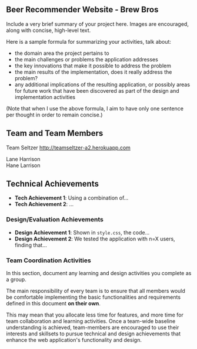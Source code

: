 ## Beer Recommender Website - Brew Bros
Include a very brief summary of your project here.
Images are encouraged, along with concise, high-level text.

Here is a sample formula for summarizing your activities, talk about:
- the domain area the project pertains to
- the main challenges or problems the application addresses
- the key innovations that make it possible to address the problem
- the main results of the implementation, does it really address the problem?
- any additional implications of the resulting application, or possibly areas for future work that have been discovered as part of the design and implementation activities

(Note that when I use the above formula, I aim to have only one sentence per thought in order to remain concise.)

## Team and Team Members
Team Seltzer
http://teamseltzer-a2.herokuapp.com

Lane Harrison  
Hane Larrison

## Technical Achievements
- **Tech Achievement 1**: Using a combination of...
- **Tech Achievement 2**: ...

### Design/Evaluation Achievements
- **Design Achievement 1**: Shown in `style.css`, the code...
- **Design Achievement 2**: We tested the application with n=X users, finding that...

### Team Coordination Activities

In this section, document any learning and design activities you complete as a group.

The main responsibility of every team is to ensure that all members would be comfortable implementing the basic functionalities and requirements defined in this document **on their own**. 

This may mean that you allocate less time for features, and more time for team collaboration and learning activities.
Once a team-wide baseline understanding is achieved, team-members are encouraged to use their interests and skillsets to pursue technical and design achievements that enhance the web application's functionality and design.
